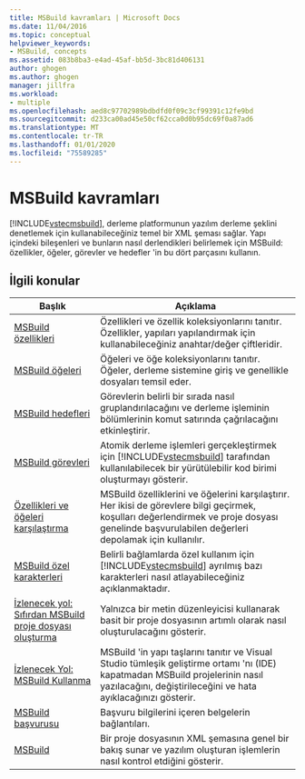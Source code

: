```yaml
---
title: MSBuild kavramları | Microsoft Docs
ms.date: 11/04/2016
ms.topic: conceptual
helpviewer_keywords:
- MSBuild, concepts
ms.assetid: 083b8ba3-e4ad-45af-bb5d-3bc81d406131
author: ghogen
ms.author: ghogen
manager: jillfra
ms.workload:
- multiple
ms.openlocfilehash: aed8c97702989bdbdfd0f09c3cf99391c12fe9bd
ms.sourcegitcommit: d233ca00ad45e50cf62cca0d0b95dc69f0a87ad6
ms.translationtype: MT
ms.contentlocale: tr-TR
ms.lasthandoff: 01/01/2020
ms.locfileid: "75589285"
---
```

# <a name="msbuild-concepts"></a>MSBuild kavramları
[!INCLUDE[vstecmsbuild](../extensibility/internals/includes/vstecmsbuild_md.md)], derleme platformunun yazılım derleme şeklini denetlemek için kullanabileceğiniz temel bir XML şeması sağlar. Yapı içindeki bileşenleri ve bunların nasıl derlendikleri belirlemek için MSBuild: özellikler, öğeler, görevler ve hedefler 'in bu dört parçasını kullanın.

## <a name="related-topics"></a>İlgili konular

| Başlık | Açıklama |
| - | - |
| [MSBuild özellikleri](../msbuild/msbuild-properties.md) | Özellikleri ve özellik koleksiyonlarını tanıtır. Özellikler, yapıları yapılandırmak için kullanabileceğiniz anahtar/değer çiftleridir. |
| [MSBuild öğeleri](../msbuild/msbuild-items.md) | Öğeleri ve öğe koleksiyonlarını tanıtır. Öğeler, derleme sistemine giriş ve genellikle dosyaları temsil eder. |
| [MSBuild hedefleri](../msbuild/msbuild-targets.md) | Görevlerin belirli bir sırada nasıl gruplandırılacağını ve derleme işleminin bölümlerinin komut satırında çağrılacağını etkinleştirir. |
| [MSBuild görevleri](../msbuild/msbuild-tasks.md) | Atomik derleme işlemleri gerçekleştirmek için [!INCLUDE[vstecmsbuild](../extensibility/internals/includes/vstecmsbuild_md.md)] tarafından kullanılabilecek bir yürütülebilir kod birimi oluşturmayı gösterir. |
| [Özellikleri ve öğeleri karşılaştırma](../msbuild/comparing-properties-and-items.md) | MSBuild özelliklerini ve öğelerini karşılaştırır. Her ikisi de görevlere bilgi geçirmek, koşulları değerlendirmek ve proje dosyası genelinde başvurulabilen değerleri depolamak için kullanılır. |
| [MSBuild özel karakterleri](../msbuild/msbuild-special-characters.md) | Belirli bağlamlarda özel kullanım için [!INCLUDE[vstecmsbuild](../extensibility/internals/includes/vstecmsbuild_md.md)] ayrılmış bazı karakterleri nasıl atlayabileceğiniz açıklanmaktadır. |
| [İzlenecek yol: Sıfırdan MSBuild proje dosyası oluşturma](../msbuild/walkthrough-creating-an-msbuild-project-file-from-scratch.md) | Yalnızca bir metin düzenleyicisi kullanarak basit bir proje dosyasının artımlı olarak nasıl oluşturulacağını gösterir. |
| [İzlenecek Yol: MSBuild Kullanma](../msbuild/walkthrough-using-msbuild.md) | MSBuild 'in yapı taşlarını tanıtır ve Visual Studio tümleşik geliştirme ortamı 'nı (IDE) kapatmadan MSBuild projelerinin nasıl yazılacağını, değiştirileceğini ve hata ayıklacağınızı gösterir. |
| [MSBuild başvurusu](../msbuild/msbuild-reference.md) | Başvuru bilgilerini içeren belgelerin bağlantıları. |
| [MSBuild](../msbuild/msbuild.md) | Bir proje dosyasının XML şemasına genel bir bakış sunar ve yazılım oluşturan işlemlerin nasıl kontrol etdiğini gösterir. |
